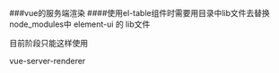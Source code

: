 ###vue的服务端渲染
####使用el-table组件时需要用目录中lib文件去替换node_modules中 element-ui 的 lib文件

目前阶段只能这样使用

vue-server-renderer
